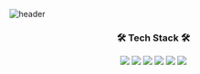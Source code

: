 ![header](https://capsule-render.vercel.app/api?type=waving&color=gradient&height=400&section=header&text=Seunghoon%20Choi&fontSize=75&fontAlign=60&desc=hoon-bari&descSize=25&descAlign=85)

<div align = "center">
  
### 🛠️ Tech Stack 🛠️
<img src="https://img.shields.io/badge/python-3776AB?style=flat&logo=python&logoColor=white"/></a>
<img src="https://img.shields.io/badge/pytorch-EE4C2C?style=flat&logo=pytorch&logoColor=white"/></a>
<img src="https://img.shields.io/badge/pyg-3C2179?style=flat&logo=pyg&logoColor=white"/></a>
<img src="https://img.shields.io/badge/tensorflow-FF6F00?style=flat&logo=tensorflow&logoColor=white"/></a>
<img src="https://img.shields.io/badge/postgresql-4169E1?style=flat&logo=postgresql&logoColor=white"/></a>
<img src="https://img.shields.io/badge/mysql-4479A1?style=flat&logo=mysql&logoColor=white"/></a>


</div>

<!--
**hoon-bari/hoon-bari** is a ✨ _special_ ✨ repository because its `README.md` (this file) appears on your GitHub profile.

Here are some ideas to get you started:

- 🔭 I’m currently working on ...
- 🌱 I’m currently learning ...
- 👯 I’m looking to collaborate on ...
- 🤔 I’m looking for help with ...
- 💬 Ask me about ...
- 📫 How to reach me: ...
- 😄 Pronouns: ...
- ⚡ Fun fact: ...
-->
